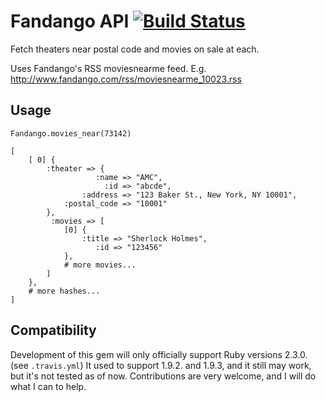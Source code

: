 # Fandango API [![Build Status](https://secure.travis-ci.org/ordinaryzelig/fandango.png?branch=master)](http://travis-ci.org/ordinaryzelig/fandango)

Fetch theaters near postal code and movies on sale at each.

Uses Fandango's RSS moviesnearme feed. E.g. http://www.fandango.com/rss/moviesnearme_10023.rss

## Usage

`Fandango.movies_near(73142)`

```
[
    [ 0] {
        :theater => {
                   :name => "AMC",
                     :id => "abcde",
                :address => "123 Baker St., New York, NY 10001",
            :postal_code => "10001"
        },
         :movies => [
            [0] {
                :title => "Sherlock Holmes",
                   :id => "123456"
            },
            # more movies...
        ]
    },
    # more hashes...
]
```

## Compatibility

Development of this gem will only officially support Ruby versions 2.3.0. (see `.travis.yml`)
It used to support 1.9.2. and 1.9.3, and it still may work, but it's not tested as of now.
Contributions are very welcome, and I will do what I can to help.

